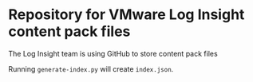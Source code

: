 Repository for VMware Log Insight content pack files
====
The Log Insight team is using GitHub to store content pack files

Running `generate-index.py` will create `index.json`.
